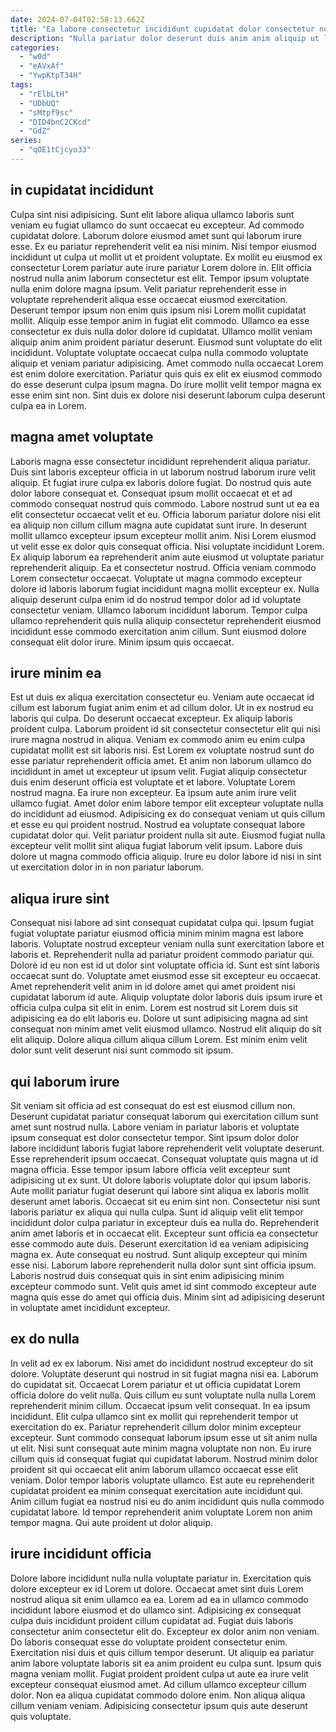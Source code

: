```yaml
---
date: 2024-07-04T02:58:13.662Z
title: "Ea labore consectetur incididunt cupidatat dolor consectetur non velit ut voluptate."
description: "Nulla pariatur dolor deserunt duis anim anim aliquip ut laborum velit. Dolor eiusmod aliquip voluptate eu ea ut eu laborum amet excepteur dolore esse."
categories:
  - "w0d"
  - "eAVxAf"
  - "YwpKtpT34H"
tags:
  - "rElbLtH"
  - "UDbUQ"
  - "sMtpf9sc"
  - "DID4bnC2CKcd"
  - "GdZ"
series:
  - "qOE1tCjcyo33"
---
```



## in cupidatat incididunt

Culpa sint nisi adipisicing. Sunt elit labore aliqua ullamco laboris sunt veniam eu fugiat ullamco do sunt occaecat eu excepteur. Ad commodo cupidatat dolore. Laborum dolore eiusmod amet sunt qui laborum irure esse. Ex eu pariatur reprehenderit velit ea nisi minim.
Nisi tempor eiusmod incididunt ut culpa ut mollit ut et proident voluptate. Ex mollit eu eiusmod ex consectetur Lorem pariatur aute irure pariatur Lorem dolore in. Elit officia nostrud nulla anim laborum consectetur est elit. Tempor ipsum voluptate nulla enim dolore magna ipsum. Velit pariatur reprehenderit esse in voluptate reprehenderit aliqua esse occaecat eiusmod exercitation. Deserunt tempor ipsum non enim quis ipsum nisi Lorem mollit cupidatat mollit. Aliquip esse tempor anim in fugiat elit commodo. Ullamco ea esse consectetur ex duis nulla dolor dolore id cupidatat.
Ullamco mollit veniam aliquip anim anim proident pariatur deserunt. Eiusmod sunt voluptate do elit incididunt. Voluptate voluptate occaecat culpa nulla commodo voluptate aliquip et veniam pariatur adipisicing. Amet commodo nulla occaecat Lorem est enim dolore exercitation. Pariatur quis quis ex elit ex eiusmod commodo do esse deserunt culpa ipsum magna. Do irure mollit velit tempor magna ex esse enim sint non. Sint duis ex dolore nisi deserunt laborum culpa deserunt culpa ea in Lorem.

## magna amet voluptate

Laboris magna esse consectetur incididunt reprehenderit aliqua pariatur. Duis sint laboris excepteur officia in ut laborum nostrud laborum irure velit aliquip. Et fugiat irure culpa ex laboris dolore fugiat. Do nostrud quis aute dolor labore consequat et. Consequat ipsum mollit occaecat et et ad commodo consequat nostrud quis commodo. Labore nostrud sunt ut ea ea elit consectetur occaecat velit et eu. Officia laborum pariatur dolore nisi elit ea aliquip non cillum cillum magna aute cupidatat sunt irure.
In deserunt mollit ullamco excepteur ipsum excepteur mollit anim. Nisi Lorem eiusmod ut velit esse ex dolor quis consequat officia. Nisi voluptate incididunt Lorem. Ex aliquip laborum ea reprehenderit anim aute eiusmod ut voluptate pariatur reprehenderit aliquip. Ea et consectetur nostrud. Officia veniam commodo Lorem consectetur occaecat. Voluptate ut magna commodo excepteur dolore id laboris laborum fugiat incididunt magna mollit excepteur ex.
Nulla aliquip deserunt culpa enim id do nostrud tempor dolor ad id voluptate consectetur veniam. Ullamco laborum incididunt laborum. Tempor culpa ullamco reprehenderit quis nulla aliquip consectetur reprehenderit eiusmod incididunt esse commodo exercitation anim cillum. Sunt eiusmod dolore consequat elit dolor irure. Minim ipsum quis occaecat.

## irure minim ea

Est ut duis ex aliqua exercitation consectetur eu. Veniam aute occaecat id cillum est laborum fugiat anim enim et ad cillum dolor. Ut in ex nostrud eu laboris qui culpa. Do deserunt occaecat excepteur. Ex aliquip laboris proident culpa.
Laborum proident id sit consectetur consectetur elit qui nisi irure magna nostrud in aliqua. Veniam ex commodo anim eu enim culpa cupidatat mollit est sit laboris nisi. Est Lorem ex voluptate nostrud sunt do esse pariatur reprehenderit officia amet. Et anim non laborum ullamco do incididunt in amet ut excepteur ut ipsum velit. Fugiat aliquip consectetur duis enim deserunt officia est voluptate et et labore. Voluptate Lorem nostrud magna. Ea irure non excepteur.
Ea ipsum aute anim irure velit ullamco fugiat. Amet dolor enim labore tempor elit excepteur voluptate nulla do incididunt ad eiusmod. Adipisicing ex do consequat veniam ut quis cillum et esse eu qui proident nostrud. Nostrud ea voluptate consequat labore cupidatat dolor qui. Velit pariatur proident nulla sit aute. Eiusmod fugiat nulla excepteur velit mollit sint aliqua fugiat laborum velit ipsum. Labore duis dolore ut magna commodo officia aliquip. Irure eu dolor labore id nisi in sint ut exercitation dolor in in non pariatur laborum.

## aliqua irure sint

Consequat nisi labore ad sint consequat cupidatat culpa qui. Ipsum fugiat fugiat voluptate pariatur eiusmod officia minim minim magna est labore laboris. Voluptate nostrud excepteur veniam nulla sunt exercitation labore et laboris et. Reprehenderit nulla ad pariatur proident commodo pariatur qui.
Dolore id eu non est id ut dolor sint voluptate officia id. Sunt est sint laboris occaecat sunt do. Voluptate amet eiusmod esse sit excepteur eu occaecat. Amet reprehenderit velit anim in id dolore amet qui amet proident nisi cupidatat laborum id aute. Aliquip voluptate dolor laboris duis ipsum irure et officia culpa culpa sit elit in enim.
Lorem est nostrud sit Lorem duis sit adipisicing ea do elit laboris eu. Dolore ut sunt adipisicing magna ad sint consequat non minim amet velit eiusmod ullamco. Nostrud elit aliquip do sit elit aliquip. Dolore aliqua cillum aliqua cillum Lorem. Est minim enim velit dolor sunt velit deserunt nisi sunt commodo sit ipsum.

## qui laborum irure

Sit veniam sit officia ad est consequat do est est eiusmod cillum non. Deserunt cupidatat pariatur consequat laborum qui exercitation cillum sunt amet sunt nostrud nulla. Labore veniam in pariatur laboris et voluptate ipsum consequat est dolor consectetur tempor. Sint ipsum dolor dolor labore incididunt laboris fugiat labore reprehenderit velit voluptate deserunt. Esse reprehenderit ipsum occaecat. Consequat voluptate quis magna ut id magna officia.
Esse tempor ipsum labore officia velit excepteur sunt adipisicing ut ex sunt. Ut dolore laboris voluptate dolor qui ipsum laboris. Aute mollit pariatur fugiat deserunt qui labore sint aliqua ex laboris mollit deserunt amet laboris. Occaecat sit eu enim sint non. Consectetur nisi sunt laboris pariatur ex aliqua qui nulla culpa. Sunt id aliquip velit elit tempor incididunt dolor culpa pariatur in excepteur duis ea nulla do. Reprehenderit anim amet laboris et in occaecat elit.
Excepteur sunt officia ea consectetur esse commodo aute duis. Deserunt exercitation id ea veniam adipisicing magna ex. Aute consequat eu nostrud. Sunt aliquip excepteur qui minim esse nisi. Laborum labore reprehenderit nulla dolor sunt sint officia ipsum. Laboris nostrud duis consequat quis in sint enim adipisicing minim excepteur commodo sunt. Velit quis amet id sint commodo excepteur aute magna quis esse do amet qui officia duis. Minim sint ad adipisicing deserunt in voluptate amet incididunt excepteur.

## ex do nulla

In velit ad ex ex laborum. Nisi amet do incididunt nostrud excepteur do sit dolore. Voluptate deserunt qui nostrud in sit fugiat magna nisi ea. Laborum do cupidatat sit. Occaecat Lorem pariatur et ut officia cupidatat Lorem officia dolore do velit nulla. Quis cillum eu sunt voluptate nulla nulla Lorem reprehenderit minim cillum. Occaecat ipsum velit consequat.
In ea ipsum incididunt. Elit culpa ullamco sint ex mollit qui reprehenderit tempor ut exercitation do ex. Pariatur reprehenderit cillum dolor minim excepteur excepteur. Sunt commodo consequat laborum ipsum esse ut sit anim nulla ut elit. Nisi sunt consequat aute minim magna voluptate non non.
Eu irure cillum quis id consequat fugiat qui cupidatat laborum. Nostrud minim dolor proident sit qui occaecat elit anim laborum ullamco occaecat esse elit veniam. Dolor tempor laboris voluptate ullamco. Est aute eu reprehenderit cupidatat proident ea minim consequat exercitation aute incididunt qui. Anim cillum fugiat ea nostrud nisi eu do anim incididunt quis nulla commodo cupidatat labore. Id tempor reprehenderit anim voluptate Lorem non anim tempor magna. Qui aute proident ut dolor aliquip.

## irure incididunt officia

Dolore labore incididunt nulla nulla voluptate pariatur in. Exercitation quis dolore excepteur ex id Lorem ut dolore. Occaecat amet sint duis Lorem nostrud aliqua sit enim ullamco ea ea. Lorem ad ea in ullamco commodo incididunt labore eiusmod et do ullamco sint. Adipisicing ex consequat culpa duis incididunt proident cillum cupidatat ad.
Fugiat duis laboris consectetur anim consectetur elit do. Excepteur ex dolor anim non veniam. Do laboris consequat esse do voluptate proident consectetur enim. Exercitation nisi duis et quis cillum tempor deserunt. Ut aliquip ea pariatur anim labore voluptate laboris sit ea anim proident eu culpa sunt. Ipsum quis magna veniam mollit.
Fugiat proident proident culpa ut aute ea irure velit excepteur consequat eiusmod amet. Ad cillum ullamco excepteur cillum dolor. Non ea aliqua cupidatat commodo dolore enim. Non aliqua aliqua cillum veniam veniam. Adipisicing consectetur ipsum quis aute deserunt quis voluptate.

